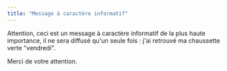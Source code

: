 ```yaml
---
title: "Message à caractère informatif"
---
```


Attention, ceci est un message à caractère informatif de la plus haute
importance, il ne sera diffusé qu'un seule fois : j'ai retrouvé ma chaussette
verte "vendredi".

Merci de votre attention.

